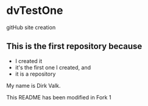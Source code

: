 # dvTestOne
gitHub site creation

## This is the first repository because
* I created it
* it's the first one I created, and 
* it is a repository

My name is Dirk Valk. 

This README has been modified in Fork 1
